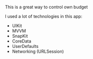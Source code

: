 This is a great way to control own budget

I used a lot of technologies in this app:

- UIKit
- MVVM
- SnapKit
- CoreData
- UserDefaults
- Networking (URLSession)

